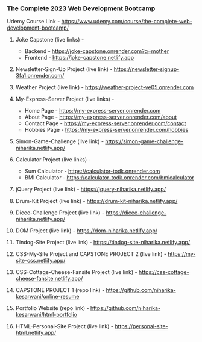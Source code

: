### The Complete 2023 Web Development Bootcamp

Udemy Course Link - https://www.udemy.com/course/the-complete-web-development-bootcamp/

1. Joke Capstone (live links) - 
    - Backend - https://joke-capstone.onrender.com?q=mother
    - Frontend - https://joke-capstone.netlify.app

2. Newsletter-Sign-Up Project (live link) - https://newsletter-signup-3fa1.onrender.com/

3. Weather Project (live link) - https://weather-project-ve05.onrender.com

4. My-Express-Server Project (live links) -
    - Home Page - https://my-express-server.onrender.com
    - About Page - https://my-express-server.onrender.com/about
    - Contact Page - https://my-express-server.onrender.com/contact
    - Hobbies Page - https://my-express-server.onrender.com/hobbies

5. Simon-Game-Challenge (live link) - https://simon-game-challenge-niharika.netlify.app/

6. Calculator Project (live links) -
    - Sum Calculator - https://calculator-todk.onrender.com
    - BMI Calculator - https://calculator-todk.onrender.com/bmicalculator

7. jQuery Project (live link) - https://jquery-niharika.netlify.app/

8. Drum-Kit Project (live link) - https://drum-kit-niharika.netlify.app/

9. Dicee-Challenge Project (live link) - https://dicee-challenge-niharika.netlify.app/

10. DOM Project (live link) - https://dom-niharika.netlify.app/

11. Tindog-Site Project (live link) - https://tindog-site-niharika.netlify.app/

12. CSS-My-Site Project and CAPSTONE PROJECT 2 (live link) - https://my-site-css.netlify.app/

13. CSS-Cottage-Cheese-Fansite Project (live link) - https://css-cottage-cheese-fansite.netlify.app/

14. CAPSTONE PROJECT 1 (repo link) - https://github.com/niharika-kesarwani/online-resume

15. Portfolio Website (repo link) - https://github.com/niharika-kesarwani/html-portfolio

16. HTML-Personal-Site Project (live link) - https://personal-site-html.netlify.app/
